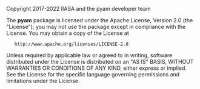    Copyright 2017-2022 IIASA and the pyam developer team

   The **pyam** package is licensed under
   the Apache License, Version 2.0 (the "License");
   you may not use the package except in compliance with the License.
   You may obtain a copy of the License at

       http://www.apache.org/licenses/LICENSE-2.0

   Unless required by applicable law or agreed to in writing, software
   distributed under the License is distributed on an "AS IS" BASIS,
   WITHOUT WARRANTIES OR CONDITIONS OF ANY KIND, either express or implied.
   See the License for the specific language governing permissions and
   limitations under the License.
